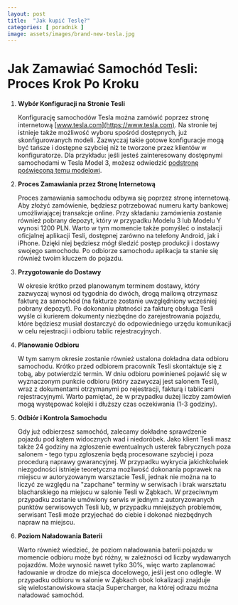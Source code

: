 ```yaml
---
layout: post
title:  "Jak kupić Teslę?"
categories: [ poradnik ]
image: assets/images/brand-new-tesla.jpg
---
```

# Jak Zamawiać Samochód Tesli: Proces Krok Po Kroku

1. **Wybór Konfiguracji na Stronie Tesli**

   Konfigurację samochodów Tesla można zamówić poprzez stronę internetową [www.tesla.com](https://www.tesla.com). Na stronie tej istnieje także możliwość wyboru spośród dostępnych, już skonfigurowanych modeli. Zazwyczaj takie gotowe konfiguracje mogą być tańsze i dostępne szybciej niż te tworzone przez klientów w konfiguratorze. Dla przykładu: jeśli jesteś zainteresowany dostępnymi samochodami w Tesla Model 3, możesz odwiedzić [podstronę poświęconą temu modelowi](https://www.tesla.com/pl_PL/inventory/new/m3).

2. **Proces Zamawiania przez Stronę Internetową**

   Proces zamawiania samochodu odbywa się poprzez stronę internetową. Aby złożyć zamówienie, będziesz potrzebować numeru karty bankowej umożliwiającej transakcje online. Przy składaniu zamówienia zostanie również pobrany depozyt, który w przypadku Modelu 3 lub Modelu Y wynosi 1200 PLN. Warto w tym momencie także pomyśleć o instalacji oficjalnej aplikacji Tesli, dostępnej zarówno na telefony Android, jak i iPhone. Dzięki niej będziesz mógł śledzić postęp produkcji i dostawy swojego samochodu. Po odbiorze samochodu aplikacja ta stanie się również twoim kluczem do pojazdu.

3. **Przygotowanie do Dostawy**

   W okresie krótko przed planowanym terminem dostawy, który zazwyczaj wynosi od tygodnia do dwóch, drogą mailową otrzymasz fakturę za samochód (na fakturze zostanie uwzględniony wcześniej pobrany depozyt). Po dokonaniu płatności za fakturę obsługa Tesli wyśle ci kurierem dokumenty niezbędne do zarejestrowania pojazdu, które będziesz musiał dostarczyć do odpowiedniego urzędu komunikacji w celu rejestracji i odbioru tablic rejestracyjnych.

4. **Planowanie Odbioru**

   W tym samym okresie zostanie również ustalona dokładna data odbioru samochodu. Krótko przed odbiorem pracownik Tesli skontaktuje się z tobą, aby potwierdzić termin. W dniu odbioru powinieneś pojawić się w wyznaczonym punkcie odbioru (który zazwyczaj jest salonem Tesli), wraz z dokumentami otrzymanymi po rejestracji, fakturą i tablicami rejestracyjnymi. Warto pamiętać, że w przypadku dużej liczby zamówień mogą występować kolejki i dłuższy czas oczekiwania (1-3 godziny).

5. **Odbiór i Kontrola Samochodu**

   Gdy już odbierzesz samochód, zalecamy dokładne sprawdzenie pojazdu pod kątem widocznych wad i niedoróbek. Jako klient Tesli masz także 24 godziny na zgłoszenie ewentualnych usterek fabrycznych poza salonem - tego typu zgłoszenia będą procesowane szybciej i poza procedurą naprawy gwarancyjnej. W przypadku wykrycia jakichkolwiek niezgodności istnieje teoretyczna możliwość dokonania poprawek na miejscu w autoryzowanym warsztacie Tesli, jednak nie można na to liczyć ze względu na "zapchane" terminy w serwisach i brak warsztatu blacharskiego na miejscu w salonie Tesli w Ząbkach. W przeciwnym przypadku zostanie umówiony serwis w jednym z autoryzowanych punktów serwisowych Tesli lub, w przypadku mniejszych problemów, serwisant Tesli może przyjechać do ciebie i dokonać niezbędnych napraw na miejscu.

6. **Poziom Naładowania Baterii**

   Warto również wiedzieć, że poziom naładowania baterii pojazdu w momencie odbioru może być różny, w zależności od liczby wydawanych pojazdów. Może wynosić nawet tylko 30%, więc warto zaplanować ładowanie w drodze do miejsca docelowego, jeśli jest ono odległe. W przypadku odbioru w salonie w Ząbkach obok lokalizacji znajduje się wielostanowiskowa stacja Supercharger, na której odrazu można naładować samochód.


[jekyll-docs]: https://jekyllrb.com/docs/home
[jekyll-gh]:   https://github.com/jekyll/jekyll
[jekyll-talk]: https://talk.jekyllrb.com/

